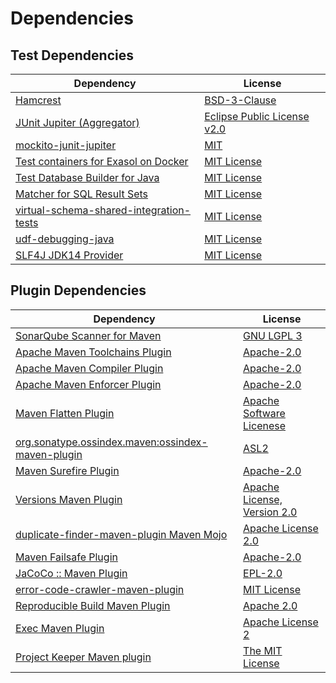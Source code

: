 <!-- @formatter:off -->
# Dependencies

## Test Dependencies

| Dependency                                    | License                          |
| --------------------------------------------- | -------------------------------- |
| [Hamcrest][0]                                 | [BSD-3-Clause][1]                |
| [JUnit Jupiter (Aggregator)][2]               | [Eclipse Public License v2.0][3] |
| [mockito-junit-jupiter][4]                    | [MIT][5]                         |
| [Test containers for Exasol on Docker][6]     | [MIT License][7]                 |
| [Test Database Builder for Java][8]           | [MIT License][9]                 |
| [Matcher for SQL Result Sets][10]             | [MIT License][11]                |
| [virtual-schema-shared-integration-tests][12] | [MIT License][13]                |
| [udf-debugging-java][14]                      | [MIT License][15]                |
| [SLF4J JDK14 Provider][16]                    | [MIT License][17]                |

## Plugin Dependencies

| Dependency                                              | License                           |
| ------------------------------------------------------- | --------------------------------- |
| [SonarQube Scanner for Maven][18]                       | [GNU LGPL 3][19]                  |
| [Apache Maven Toolchains Plugin][20]                    | [Apache-2.0][21]                  |
| [Apache Maven Compiler Plugin][22]                      | [Apache-2.0][21]                  |
| [Apache Maven Enforcer Plugin][23]                      | [Apache-2.0][21]                  |
| [Maven Flatten Plugin][24]                              | [Apache Software Licenese][21]    |
| [org.sonatype.ossindex.maven:ossindex-maven-plugin][25] | [ASL2][26]                        |
| [Maven Surefire Plugin][27]                             | [Apache-2.0][21]                  |
| [Versions Maven Plugin][28]                             | [Apache License, Version 2.0][21] |
| [duplicate-finder-maven-plugin Maven Mojo][29]          | [Apache License 2.0][30]          |
| [Maven Failsafe Plugin][31]                             | [Apache-2.0][21]                  |
| [JaCoCo :: Maven Plugin][32]                            | [EPL-2.0][33]                     |
| [error-code-crawler-maven-plugin][34]                   | [MIT License][35]                 |
| [Reproducible Build Maven Plugin][36]                   | [Apache 2.0][26]                  |
| [Exec Maven Plugin][37]                                 | [Apache License 2][21]            |
| [Project Keeper Maven plugin][38]                       | [The MIT License][39]             |

[0]: http://hamcrest.org/JavaHamcrest/
[1]: https://raw.githubusercontent.com/hamcrest/JavaHamcrest/master/LICENSE
[2]: https://junit.org/junit5/
[3]: https://www.eclipse.org/legal/epl-v20.html
[4]: https://github.com/mockito/mockito
[5]: https://opensource.org/licenses/MIT
[6]: https://github.com/exasol/exasol-testcontainers/
[7]: https://github.com/exasol/exasol-testcontainers/blob/main/LICENSE
[8]: https://github.com/exasol/test-db-builder-java/
[9]: https://github.com/exasol/test-db-builder-java/blob/main/LICENSE
[10]: https://github.com/exasol/hamcrest-resultset-matcher/
[11]: https://github.com/exasol/hamcrest-resultset-matcher/blob/main/LICENSE
[12]: https://github.com/exasol/virtual-schema-shared-integration-tests/
[13]: https://github.com/exasol/virtual-schema-shared-integration-tests/blob/main/LICENSE
[14]: https://github.com/exasol/udf-debugging-java/
[15]: https://github.com/exasol/udf-debugging-java/blob/main/LICENSE
[16]: http://www.slf4j.org
[17]: http://www.opensource.org/licenses/mit-license.php
[18]: http://sonarsource.github.io/sonar-scanner-maven/
[19]: http://www.gnu.org/licenses/lgpl.txt
[20]: https://maven.apache.org/plugins/maven-toolchains-plugin/
[21]: https://www.apache.org/licenses/LICENSE-2.0.txt
[22]: https://maven.apache.org/plugins/maven-compiler-plugin/
[23]: https://maven.apache.org/enforcer/maven-enforcer-plugin/
[24]: https://www.mojohaus.org/flatten-maven-plugin/
[25]: https://sonatype.github.io/ossindex-maven/maven-plugin/
[26]: http://www.apache.org/licenses/LICENSE-2.0.txt
[27]: https://maven.apache.org/surefire/maven-surefire-plugin/
[28]: https://www.mojohaus.org/versions/versions-maven-plugin/
[29]: https://basepom.github.io/duplicate-finder-maven-plugin
[30]: http://www.apache.org/licenses/LICENSE-2.0.html
[31]: https://maven.apache.org/surefire/maven-failsafe-plugin/
[32]: https://www.jacoco.org/jacoco/trunk/doc/maven.html
[33]: https://www.eclipse.org/legal/epl-2.0/
[34]: https://github.com/exasol/error-code-crawler-maven-plugin/
[35]: https://github.com/exasol/error-code-crawler-maven-plugin/blob/main/LICENSE
[36]: http://zlika.github.io/reproducible-build-maven-plugin
[37]: https://www.mojohaus.org/exec-maven-plugin
[38]: https://github.com/exasol/project-keeper/
[39]: https://github.com/exasol/project-keeper/blob/main/LICENSE
